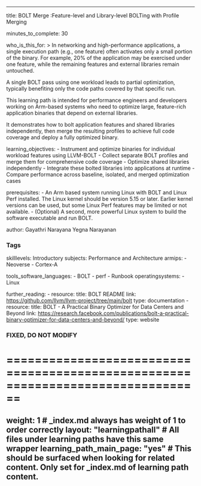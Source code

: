 ---

title: BOLT Merge :Feature-level and Library-level BOLTing with Profile Merging

minutes_to_complete: 30

who_is_this_for: >
  In networking and high-performance applications, a single execution path (e.g., one feature) often activates only a small portion of the binary. For example, 20% of the application may be exercised under one feature, while the remaining features and external libraries remain untouched.

  A single BOLT pass using one workload leads to partial optimization, typically benefiting only the code paths covered by that specific run.

  This learning path is intended for performance engineers and developers working on Arm-based systems who need to optimize large, feature-rich application binaries that depend on external libraries.

  It demonstrates how to bolt application features and shared libraries independently, then merge the resulting profiles to achieve full code coverage and deploy a fully optimized binary.


learning_objectives:
    - Instrument and optimize binaries for individual workload features using LLVM-BOLT
    - Collect separate BOLT profiles and merge them for comprehensive code coverage
    - Optimize shared libraries independently
    - Integrate these bolted libraries into applications at runtime
    - Compare performance across baseline, isolated, and merged optimization cases

prerequisites:
    - An Arm based system running Linux with BOLT and Linux Perf installed. The Linux kernel should be version 5.15 or later. Earlier kernel versions can be used, but some Linux Perf features may be limited or not available.
    - (Optional) A second, more powerful Linux system to build the software executable and run BOLT.

author: Gayathri Narayana Yegna Narayanan

### Tags
skilllevels: Introductory
subjects: Performance and Architecture
armips:
    - Neoverse
    - Cortex-A
    
tools_software_languages:
    - BOLT
    - perf
    - Runbook
operatingsystems:
    - Linux

further_reading:
    - resource:
        title: BOLT README
        link: https://github.com/llvm/llvm-project/tree/main/bolt
        type: documentation
    - resource:
        title: BOLT - A Practical Binary Optimizer for Data Centers and Beyond
        link: https://research.facebook.com/publications/bolt-a-practical-binary-optimizer-for-data-centers-and-beyond/
        type: website



### FIXED, DO NOT MODIFY
# ================================================================================
weight: 1                       # _index.md always has weight of 1 to order correctly
layout: "learningpathall"       # All files under learning paths have this same wrapper
learning_path_main_page: "yes"  # This should be surfaced when looking for related content. Only set for _index.md of learning path content.
---